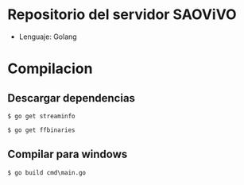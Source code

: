 # Repositorio del servidor SAOViVO

- Lenguaje: Golang

# Compilacion

## Descargar dependencias

`$ go get streaminfo`

`$ go get ffbinaries`

## Compilar para windows

`$ go build cmd\main.go`



